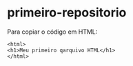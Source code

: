 # primeiro-repositorio

Para copiar o código em HTML:
```
<html>
<h1>Meu primeiro qarquivo HTML</h1>
</html>
```
